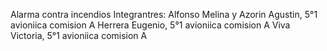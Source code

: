 Alarma contra incendios
Integrantres:
Alfonso Melina y Azorin Agustin, 5°1 avioniica comision A
Herrera Eugenio, 5°1 avioniica comision A
Viva Victoria, 5°1 avioniica comision A
